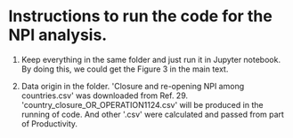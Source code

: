 # Instructions to run the code for the NPI analysis.

1. Keep everything in the same folder and just run it in Jupyter notebook. By doing this, we could get the Figure 3 in the main text.

2. Data origin in the folder. 'Closure and re-opening NPI among countries.csv' was downloaded from Ref. 29. 'country_closure_OR_OPERATION1124.csv' will be produced in the running of code. And other '.csv' were calculated and passed from part of Productivity.
